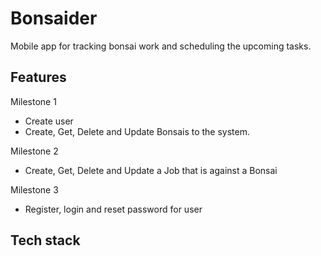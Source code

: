 # Bonsaider
Mobile app for tracking bonsai work and scheduling the upcoming tasks.


## Features
Milestone 1
- Create user
- Create, Get, Delete and Update Bonsais to the system.

Milestone 2
- Create, Get, Delete and Update a Job that is against a Bonsai

Milestone 3
- Register, login and reset password for user

## Tech stack


